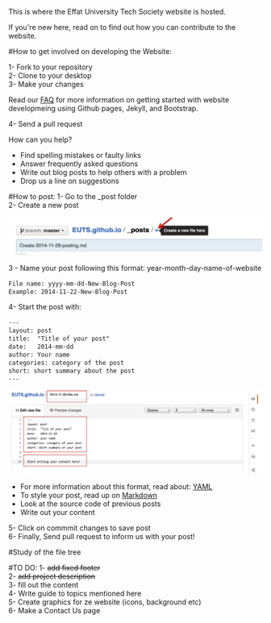 This is where the Effat University Tech Society website is hosted.

If you're new here, read on to find out how you can contribute to the website. 

#How to get involved on developing the Website:

1- Fork to your repository <br>
2- Clone to your desktop <br>
3- Make your changes <br>

Read our [FAQ](http://euts.github.io/FAQ/) for more information on getting started with website developmeing using Github pages, Jekyll, and Bootstrap. <br>

4- Send a pull request

How can you help?
- Find spelling mistakes or faulty links
- Answer frequently asked questions
- Write out blog posts to help others with a problem 
- Drop us a line on suggestions 

#How to post:
1- Go to the _post folder <br>
2- Create a new post <br>

![New post file name](/assets/imgs/newpost.png)


3 - Name your post following this format: year-month-day-name-of-website <br>
```
File name: yyyy-mm-dd-New-Blog-Post
Example: 2014-11-22-New-Blog-Post
```
4- Start the post with:
```
---
layout: post
title:  "Title of your post"
date:   2014-mm-dd 
author: Your name
categories: category of the post
short: short summary about the post
---
```

![YAML](/assets/imgs/postformat.png)

  * For more information about this format,  read about: [YAML](https://en.wikipedia.org/wiki/YAML) <br>
  * To style your post, read up on [Markdown](http://en.wikipedia.org/wiki/Markdown) <br>
  * Look at the source code of previous posts <br>
  * Write out your content <br>

5- Click on commmit changes to save post <br>
6- Finally, Send pull request to inform us with your post!


#Study of the file tree

#TO DO:
1- ~~add fixed footer~~ <br>
2- ~~add project description~~ <br>
3- fill out the content <br>
4- Write guide to topics mentioned here   
5- Create graphics for ze website (icons, background etc)<br>
6- Make a Contact Us page